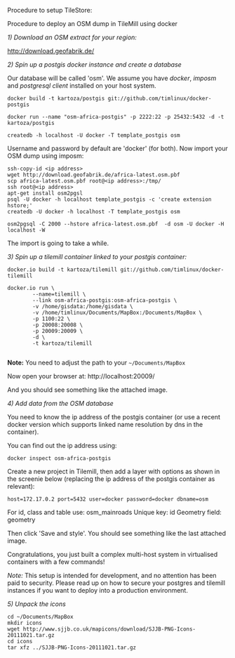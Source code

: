 Procedure to setup TileStore:


Procedure to deploy an OSM dump in TileMill using docker

*1) Download an OSM extract for your region:*

http://download.geofabrik.de/

*2) Spin up a postgis docker instance and create a database*

Our database will be called 'osm'. We assume you have *docker*, *imposm* and
*postgresql client* installed on your host system.

```
docker build -t kartoza/postgis git://github.com/timlinux/docker-postgis

docker run --name "osm-africa-postgis" -p 2222:22 -p 25432:5432 -d -t kartoza/postgis

createdb -h localhost -U docker -T template_postgis osm
```

Username and password by default are 'docker' (for both).
Now import your  OSM dump using imposm:

```
ssh-copy-id <ip address>
wget http://download.geofabrik.de/africa-latest.osm.pbf
scp africa-latest.osm.pbf root@<ip address>:/tmp/
ssh root@<ip address>
apt-get install osm2pgsl
psql -U docker -h localhost template_postgis -c 'create extension hstore;'
createdb -U docker -h localhost -T template_postgis osm

osm2pgsql -C 2000 --hstore africa-latest.osm.pbf  -d osm -U docker -H localhost -W
```

The import is going to take a while.

*3) Spin up a tilemill container linked to your postgis container:*

```
docker.io build -t kartoza/tilemill git://github.com/timlinux/docker-tilemill

docker.io run \
        --name=tilemill \
        --link osm-africa-postgis:osm-africa-postgis \
        -v /home/gisdata:/home/gisdata \
        -v /home/timlinux/Documents/MapBox:/Documents/MapBox \
        -p 1100:22 \
        -p 20008:20008 \
        -p 20009:20009 \
        -d \
        -t kartoza/tilemill


```
**Note:** You need to adjust the path to your ``~/Documents/MapBox``

Now open your browser at:  http://localhost:20009/

And you should see something like the attached image.

*4) Add data from the OSM database*

You need to know the ip address of the postgis container (or use a recent
docker version which supports linked name resolution by dns in the container).

You can find out the ip address using: 

```
docker inspect osm-africa-postgis
```

Create a new project in Tilemill, then add a layer with options as shown in the
screenie below (replacing the ip address of the postgis container as relevant):

```
host=172.17.0.2 port=5432 user=docker password=docker dbname=osm
```

For id, class and table use: osm_mainroads
Unique key: id
Geometry field: geometry

Then click 'Save and style'. You should see something like the last attached image.

Congratulations, you just built a complex multi-host system in virtualised
containers with a few commands!

*Note:* This setup is intended for development, and no attention has been paid
to security. Please read up on how to secure your postgres and tilemill
instances if you want to deploy into a production environment.


*5) Unpack the icons*

```
cd ~/Documents/MapBox
mkdir icons
wget http://www.sjjb.co.uk/mapicons/download/SJJB-PNG-Icons-20111021.tar.gz
cd icons
tar xfz ../SJJB-PNG-Icons-20111021.tar.gz
```

